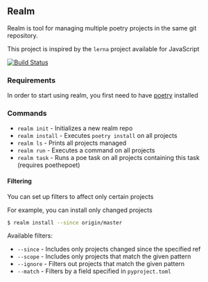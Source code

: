 ## Realm
Realm is tool for managing multiple poetry projects in the same git repository.

This project is inspired by the `lerna` project available for JavaScript

[![Build Status](https://github.com/orlevii/realm/workflows/build/badge.svg?branch=master&event=push)]()

### Requirements
In order to start using realm, you first need to have [poetry](https://github.com/python-poetry/poetry) installed

### Commands
* <code>realm init</code> - Initializes a new realm repo
* <code>realm install</code> - Executes `poetry install` on all projects
* <code>realm ls</code> - Prints all projects managed
* <code>realm run</code> - Executes a command on all projects
* <code>realm task</code> - Runs a poe task on all projects containing this task (requires poethepoet)

#### Filtering
You can set up filters to affect only certain projects

For example, you can install only changed projects 
```bash
$ realm install --since origin/master
```

Available filters:
* <code>--since</code> - Includes only projects changed since the specified ref
* <code>--scope</code> - Includes only projects that match the given pattern
* <code>--ignore</code> - Filters out projects that match the given pattern
* <code>--match</code> - Filters by a field specified in `pyproject.toml`
